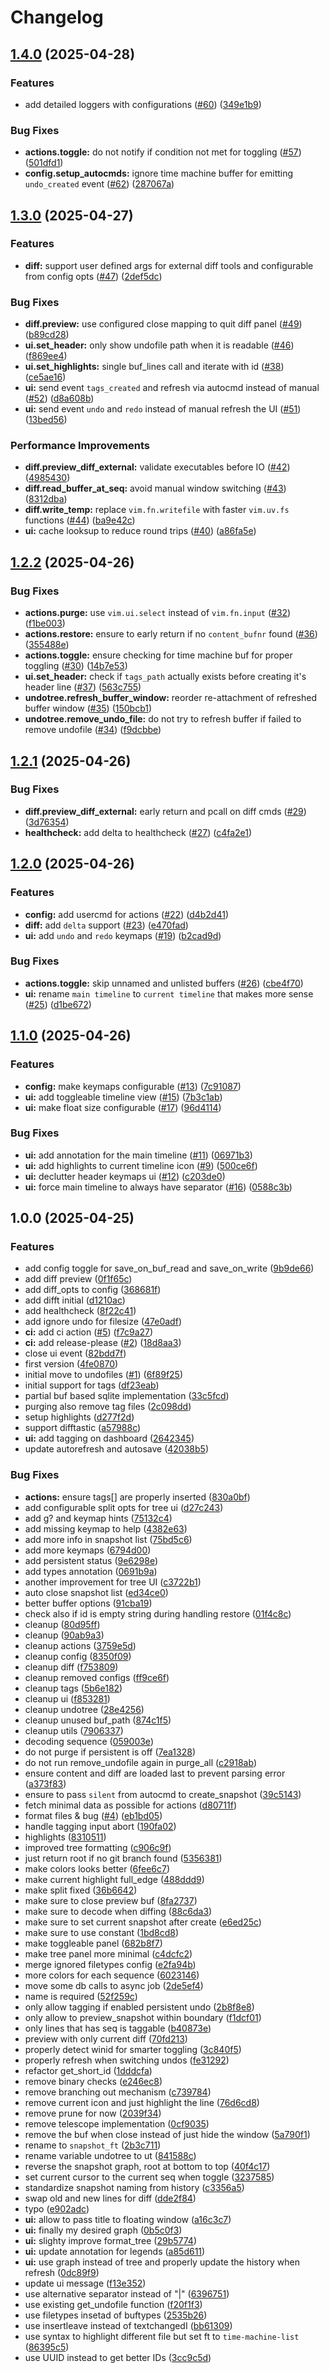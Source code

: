 # Changelog

## [1.4.0](https://github.com/y3owk1n/time-machine.nvim/compare/v1.3.0...v1.4.0) (2025-04-28)


### Features

* add detailed loggers with configurations ([#60](https://github.com/y3owk1n/time-machine.nvim/issues/60)) ([349e1b9](https://github.com/y3owk1n/time-machine.nvim/commit/349e1b95f05cc586e87bd7a4d86e603dc4336e8d))


### Bug Fixes

* **actions.toggle:** do not notify if condition not met for toggling ([#57](https://github.com/y3owk1n/time-machine.nvim/issues/57)) ([501dfd1](https://github.com/y3owk1n/time-machine.nvim/commit/501dfd116d50451b7fc2527f041ad3484af56255))
* **config.setup_autocmds:** ignore time machine buffer for emitting `undo_created` event ([#62](https://github.com/y3owk1n/time-machine.nvim/issues/62)) ([287067a](https://github.com/y3owk1n/time-machine.nvim/commit/287067a9b1eaaaeccd750ad7f36401ac62e348f4))

## [1.3.0](https://github.com/y3owk1n/time-machine.nvim/compare/v1.2.2...v1.3.0) (2025-04-27)


### Features

* **diff:** support user defined args for external diff tools and configurable from config opts ([#47](https://github.com/y3owk1n/time-machine.nvim/issues/47)) ([2def5dc](https://github.com/y3owk1n/time-machine.nvim/commit/2def5dc1c8b24f393aef97ada53484da35189b41))


### Bug Fixes

* **diff.preview:** use configured close mapping to quit diff panel ([#49](https://github.com/y3owk1n/time-machine.nvim/issues/49)) ([b89cd28](https://github.com/y3owk1n/time-machine.nvim/commit/b89cd2868753409d9754aff3b8c666ff1bb86948))
* **ui.set_header:** only show undofile path when it is readable ([#46](https://github.com/y3owk1n/time-machine.nvim/issues/46)) ([f869ee4](https://github.com/y3owk1n/time-machine.nvim/commit/f869ee4f4cd1cf5dbc4796ec5c5d287c6c018047))
* **ui.set_highlights:** single buf_lines call and iterate with id ([#38](https://github.com/y3owk1n/time-machine.nvim/issues/38)) ([ce5ae16](https://github.com/y3owk1n/time-machine.nvim/commit/ce5ae169ea516c7837b999d29be3fb3584630a19))
* **ui:** send event `tags_created` and refresh via autocmd instead of manual ([#52](https://github.com/y3owk1n/time-machine.nvim/issues/52)) ([d8a608b](https://github.com/y3owk1n/time-machine.nvim/commit/d8a608b95bf274f77155455e141f8d775aed0c53))
* **ui:** send event `undo` and `redo` instead of manual refresh the UI ([#51](https://github.com/y3owk1n/time-machine.nvim/issues/51)) ([13bed56](https://github.com/y3owk1n/time-machine.nvim/commit/13bed56eba390c1eb19324e74054e296cf295824))


### Performance Improvements

* **diff.preview_diff_external:** validate executables before IO ([#42](https://github.com/y3owk1n/time-machine.nvim/issues/42)) ([4985430](https://github.com/y3owk1n/time-machine.nvim/commit/49854302ecfcbbe207407b60f77e3b51048d3db9))
* **diff.read_buffer_at_seq:** avoid manual window switching ([#43](https://github.com/y3owk1n/time-machine.nvim/issues/43)) ([8312dba](https://github.com/y3owk1n/time-machine.nvim/commit/8312dba1b6e74bf615a3588cb33f3cf924e13530))
* **diff.write_temp:** replace `vim.fn.writefile` with faster `vim.uv.fs` functions ([#44](https://github.com/y3owk1n/time-machine.nvim/issues/44)) ([ba9e42c](https://github.com/y3owk1n/time-machine.nvim/commit/ba9e42c35dc6746d6d7d2b5af3e50ca3a121b150))
* **ui:** cache looksup to reduce round trips ([#40](https://github.com/y3owk1n/time-machine.nvim/issues/40)) ([a86fa5e](https://github.com/y3owk1n/time-machine.nvim/commit/a86fa5e466f40b5116cfcb76fa443f2902a4fab7))

## [1.2.2](https://github.com/y3owk1n/time-machine.nvim/compare/v1.2.1...v1.2.2) (2025-04-26)


### Bug Fixes

* **actions.purge:** use `vim.ui.select` instead of `vim.fn.input` ([#32](https://github.com/y3owk1n/time-machine.nvim/issues/32)) ([f1be003](https://github.com/y3owk1n/time-machine.nvim/commit/f1be003d0fac1f7c40dafabd8659b7a6b9920729))
* **actions.restore:** ensure to early return if no `content_bufnr` found ([#36](https://github.com/y3owk1n/time-machine.nvim/issues/36)) ([355488e](https://github.com/y3owk1n/time-machine.nvim/commit/355488e2ec2a9511fbbf76592c6d2cf898a8d6e5))
* **actions.toggle:** ensure checking for time machine buf for proper toggling ([#30](https://github.com/y3owk1n/time-machine.nvim/issues/30)) ([14b7e53](https://github.com/y3owk1n/time-machine.nvim/commit/14b7e53c9d9323380a7e400a6195ce318de1db35))
* **ui.set_header:** check if `tags_path` actually exists before creating it's header line ([#37](https://github.com/y3owk1n/time-machine.nvim/issues/37)) ([563c755](https://github.com/y3owk1n/time-machine.nvim/commit/563c75520c60600e3ee20a3922022cbff7d03852))
* **undotree.refresh_buffer_window:** reorder re-attachment of refreshed buffer window ([#35](https://github.com/y3owk1n/time-machine.nvim/issues/35)) ([150bcb1](https://github.com/y3owk1n/time-machine.nvim/commit/150bcb1ae0bead71c91a62ba1669ffcb31d60938))
* **undotree.remove_undo_file:** do not try to refresh buffer if failed to remove undofile ([#34](https://github.com/y3owk1n/time-machine.nvim/issues/34)) ([f9dcbbe](https://github.com/y3owk1n/time-machine.nvim/commit/f9dcbbedfd064c65d68559de44873ea18e9dca01))

## [1.2.1](https://github.com/y3owk1n/time-machine.nvim/compare/v1.2.0...v1.2.1) (2025-04-26)


### Bug Fixes

* **diff.preview_diff_external:** early return and pcall on diff cmds ([#29](https://github.com/y3owk1n/time-machine.nvim/issues/29)) ([3d76354](https://github.com/y3owk1n/time-machine.nvim/commit/3d763547c358480503c998584ea88d45974a3cf3))
* **healthcheck:** add delta to healthcheck ([#27](https://github.com/y3owk1n/time-machine.nvim/issues/27)) ([c4fa2e1](https://github.com/y3owk1n/time-machine.nvim/commit/c4fa2e1153659e29d180cb7cd41dcf4eb0261120))

## [1.2.0](https://github.com/y3owk1n/time-machine.nvim/compare/v1.1.0...v1.2.0) (2025-04-26)


### Features

* **config:** add usercmd for actions ([#22](https://github.com/y3owk1n/time-machine.nvim/issues/22)) ([d4b2d41](https://github.com/y3owk1n/time-machine.nvim/commit/d4b2d41043f0f3412615b9759c92974f5bfd759b))
* **diff:** add `delta` support ([#23](https://github.com/y3owk1n/time-machine.nvim/issues/23)) ([e470fad](https://github.com/y3owk1n/time-machine.nvim/commit/e470fad0b9958c30ba38e7258fdd306e9c6b9c3b))
* **ui:** add `undo` and `redo` keymaps ([#19](https://github.com/y3owk1n/time-machine.nvim/issues/19)) ([b2cad9d](https://github.com/y3owk1n/time-machine.nvim/commit/b2cad9dfd612c28e5095575bae413dad4cb64d8d))


### Bug Fixes

* **actions.toggle:** skip unnamed and unlisted buffers ([#26](https://github.com/y3owk1n/time-machine.nvim/issues/26)) ([cbe4f70](https://github.com/y3owk1n/time-machine.nvim/commit/cbe4f7098573eaf5ac7dc109d29d78e3f267789d))
* **ui:** rename `main timeline` to `current timeline` that makes more sense ([#25](https://github.com/y3owk1n/time-machine.nvim/issues/25)) ([d1be672](https://github.com/y3owk1n/time-machine.nvim/commit/d1be672142757bdbfdc005be1248c847bacf2595))

## [1.1.0](https://github.com/y3owk1n/time-machine.nvim/compare/v1.0.0...v1.1.0) (2025-04-26)


### Features

* **config:** make keymaps configurable ([#13](https://github.com/y3owk1n/time-machine.nvim/issues/13)) ([7c91087](https://github.com/y3owk1n/time-machine.nvim/commit/7c910874e82830707d538b916787bf0c07198694))
* **ui:** add toggleable timeline view ([#15](https://github.com/y3owk1n/time-machine.nvim/issues/15)) ([7b3c1ab](https://github.com/y3owk1n/time-machine.nvim/commit/7b3c1abcd13bab1665dd54029ce97db2e5a26995))
* **ui:** make float size configurable ([#17](https://github.com/y3owk1n/time-machine.nvim/issues/17)) ([96d4114](https://github.com/y3owk1n/time-machine.nvim/commit/96d411410a9cd6cb33707c94ca739b94008c64e9))


### Bug Fixes

* **ui:** add annotation for the main timeline ([#11](https://github.com/y3owk1n/time-machine.nvim/issues/11)) ([06971b3](https://github.com/y3owk1n/time-machine.nvim/commit/06971b35858a8f849c8faac47546ed04484cc9ff))
* **ui:** add highlights to current timeline icon ([#9](https://github.com/y3owk1n/time-machine.nvim/issues/9)) ([500ce6f](https://github.com/y3owk1n/time-machine.nvim/commit/500ce6f7e9beb30b5efdced0b97e99002424c69d))
* **ui:** declutter header keymaps ui ([#12](https://github.com/y3owk1n/time-machine.nvim/issues/12)) ([c203de0](https://github.com/y3owk1n/time-machine.nvim/commit/c203de04eafa8815b4c00bbb3a789574b2d52dce))
* **ui:** force main timeline to always have separator ([#16](https://github.com/y3owk1n/time-machine.nvim/issues/16)) ([0588c3b](https://github.com/y3owk1n/time-machine.nvim/commit/0588c3b4249d00614ec5b09b6e44da56a169c71f))

## 1.0.0 (2025-04-25)


### Features

* add config toggle for save_on_buf_read and save_on_write ([9b9de66](https://github.com/y3owk1n/time-machine.nvim/commit/9b9de66e140ad0dfdefbc02afec6b473d7f8a643))
* add diff preview ([0f1f65c](https://github.com/y3owk1n/time-machine.nvim/commit/0f1f65c5915c82ae4f248c7aa3ac9ea36880549b))
* add diff_opts to config ([368681f](https://github.com/y3owk1n/time-machine.nvim/commit/368681f261a3c3188a14d9ddd4cbdbcc6048356a))
* add difft initial ([d1210ac](https://github.com/y3owk1n/time-machine.nvim/commit/d1210ac4e52a527a07f5833f4242ef293d49d93f))
* add healthcheck ([8f22c41](https://github.com/y3owk1n/time-machine.nvim/commit/8f22c41654540d13148f8bf2d62a081eafbeed58))
* add ignore undo for filesize ([47e0adf](https://github.com/y3owk1n/time-machine.nvim/commit/47e0adf120665faa7d800e6897348dad6cb0d5c7))
* **ci:** add ci action ([#5](https://github.com/y3owk1n/time-machine.nvim/issues/5)) ([f7c9a27](https://github.com/y3owk1n/time-machine.nvim/commit/f7c9a270a94b7ab404a6fea15cd675762d651158))
* **ci:** add release-please ([#2](https://github.com/y3owk1n/time-machine.nvim/issues/2)) ([18d8aa3](https://github.com/y3owk1n/time-machine.nvim/commit/18d8aa38428a318cd3d2ab3de91b2e3ec5423a6f))
* close ui event ([82bdd7f](https://github.com/y3owk1n/time-machine.nvim/commit/82bdd7f3f673fa7b2d61f07faf8eb33a167bdf18))
* first version ([4fe0870](https://github.com/y3owk1n/time-machine.nvim/commit/4fe087009268b2ba14c061218e44874b071c028d))
* initial move to undofiles ([#1](https://github.com/y3owk1n/time-machine.nvim/issues/1)) ([6f89f25](https://github.com/y3owk1n/time-machine.nvim/commit/6f89f25472db4239a1ae1297e06b107d0d180d6f))
* initial support for tags ([df23eab](https://github.com/y3owk1n/time-machine.nvim/commit/df23eab5a660a5adebe12a7e43955d4aaa9657e4))
* partial buf based sqlite implementation ([33c5fcd](https://github.com/y3owk1n/time-machine.nvim/commit/33c5fcd6867fc7072512dcb005c09a0b69ef1693))
* purging also remove tag files ([2c098dd](https://github.com/y3owk1n/time-machine.nvim/commit/2c098dd2cd5bf8e23699ff0fa507b054cb5bba1a))
* setup highlights ([d277f2d](https://github.com/y3owk1n/time-machine.nvim/commit/d277f2d58443d1ea147693b2567c03c54487e1eb))
* support difftastic ([a57988c](https://github.com/y3owk1n/time-machine.nvim/commit/a57988c777a9e27d3ad960f1317d67043ae7551d))
* **ui:** add tagging on dashboard ([2642345](https://github.com/y3owk1n/time-machine.nvim/commit/2642345fc52a94ea15e730dab929dca766b42832))
* update autorefresh and autosave ([42038b5](https://github.com/y3owk1n/time-machine.nvim/commit/42038b5263fae4e0f650ac51f74c4b28cbd3e089))


### Bug Fixes

* **actions:** ensure tags[] are properly inserted ([830a0bf](https://github.com/y3owk1n/time-machine.nvim/commit/830a0bf8be7f13a915903a39d8aebca8893a7636))
* add configurable split opts for tree ui ([d27c243](https://github.com/y3owk1n/time-machine.nvim/commit/d27c243db203a25a9aa4e3c243f9a1c5c4fa90e6))
* add g? and keymap hints ([75132c4](https://github.com/y3owk1n/time-machine.nvim/commit/75132c443a9f4ce99c01ffed72451c5200cd4f31))
* add missing keymap to help ([4382e63](https://github.com/y3owk1n/time-machine.nvim/commit/4382e63160de89499388d372154117ecf1dd3ed2))
* add more info in snapshot list ([75bd5c6](https://github.com/y3owk1n/time-machine.nvim/commit/75bd5c696002530c2f9279d209380963ceccca34))
* add more keymaps ([6794d00](https://github.com/y3owk1n/time-machine.nvim/commit/6794d00d65ccc29024fb7f1750318bec074a0bfb))
* add persistent status ([9e6298e](https://github.com/y3owk1n/time-machine.nvim/commit/9e6298ea3d68a3490a4a78b3e8336f9ee1576bec))
* add types annotation ([0691b9a](https://github.com/y3owk1n/time-machine.nvim/commit/0691b9ad741bf13d071e91989b7f701b173bf4c8))
* another improvement for tree UI ([c3722b1](https://github.com/y3owk1n/time-machine.nvim/commit/c3722b150aadd746f31ba689f4aaf9c2f55a736c))
* auto close snapshot list ([ed34ce0](https://github.com/y3owk1n/time-machine.nvim/commit/ed34ce02b7284d5cb4dd581ab0dc2b4c2de2d686))
* better buffer options ([91cba19](https://github.com/y3owk1n/time-machine.nvim/commit/91cba1925356fb4ec1a76c782b92e64c4bf779ee))
* check also if id is empty string during handling restore ([01f4c8c](https://github.com/y3owk1n/time-machine.nvim/commit/01f4c8cdf8e8808c5da0b2ad16e6852ba124213a))
* cleanup ([80d95ff](https://github.com/y3owk1n/time-machine.nvim/commit/80d95ffcc6244df4bd25e55adcbf86a88334a01c))
* cleanup ([90ab9a3](https://github.com/y3owk1n/time-machine.nvim/commit/90ab9a31ef4d884e61ed27a0d704c7400f4588e0))
* cleanup actions ([3759e5d](https://github.com/y3owk1n/time-machine.nvim/commit/3759e5d178250d78a309d152ebb83b16293f7f2a))
* cleanup config ([8350f09](https://github.com/y3owk1n/time-machine.nvim/commit/8350f0995c0443c6c4609ea6625b14beb7eb0483))
* cleanup diff ([f753809](https://github.com/y3owk1n/time-machine.nvim/commit/f75380989b92cc0a6a1de02e9aeb793ba9d2e410))
* cleanup removed configs ([ff9ce6f](https://github.com/y3owk1n/time-machine.nvim/commit/ff9ce6f9daf608b1da1897c2eb3276d8fe50e317))
* cleanup tags ([5b6e182](https://github.com/y3owk1n/time-machine.nvim/commit/5b6e182c9da65716634f5dc2e510aab52b7df605))
* cleanup ui ([f853281](https://github.com/y3owk1n/time-machine.nvim/commit/f853281e493968968af602227d914a2f3b8e0a80))
* cleanup undotree ([28e4256](https://github.com/y3owk1n/time-machine.nvim/commit/28e425610c8f4f5e21c79eb393558620115b6f36))
* cleanup unused buf_path ([874c1f5](https://github.com/y3owk1n/time-machine.nvim/commit/874c1f5bef0503b815c885909a11c6479a01cad4))
* cleanup utils ([7906337](https://github.com/y3owk1n/time-machine.nvim/commit/790633775cc2449bd6fe87a7fcfd39bc99cf673c))
* decoding sequence ([059003e](https://github.com/y3owk1n/time-machine.nvim/commit/059003e60fd18d660a562f6398757dc06077783a))
* do not purge if persistent is off ([7ea1328](https://github.com/y3owk1n/time-machine.nvim/commit/7ea1328ba375c222787c9fef254c629441adc1a6))
* do not run remove_undofile again in purge_all ([c2918ab](https://github.com/y3owk1n/time-machine.nvim/commit/c2918abef2873559856c1cd5bf1f03512ff368b3))
* ensure content and diff are loaded last to prevent parsing error ([a373f83](https://github.com/y3owk1n/time-machine.nvim/commit/a373f830035988a5b59e7091a5771e1771ecdec1))
* ensure to pass `silent` from autocmd to create_snapshot ([39c5143](https://github.com/y3owk1n/time-machine.nvim/commit/39c5143ba893519180b7a9913436e09ce010e3c2))
* fetch minimal data as possible for actions ([d80711f](https://github.com/y3owk1n/time-machine.nvim/commit/d80711ff56a07296de288c5264006546cb690536))
* format files & bug ([#4](https://github.com/y3owk1n/time-machine.nvim/issues/4)) ([eb1bd05](https://github.com/y3owk1n/time-machine.nvim/commit/eb1bd05306658979797cc3e947ab18bb69c57df6))
* handle tagging input abort ([190fa02](https://github.com/y3owk1n/time-machine.nvim/commit/190fa02dba0e59ea44a821038e32c0b058e58a1d))
* highlights ([8310511](https://github.com/y3owk1n/time-machine.nvim/commit/83105118e3402faba91259fd35f0f6e8ec4e2445))
* improved tree formatting ([c906c9f](https://github.com/y3owk1n/time-machine.nvim/commit/c906c9f9b9cc32890cac9121c6df061817a85eb1))
* just return root if no git branch found ([5356381](https://github.com/y3owk1n/time-machine.nvim/commit/5356381a43c5bf72fe92fa019a601b42141f3316))
* make colors looks better ([6fee6c7](https://github.com/y3owk1n/time-machine.nvim/commit/6fee6c723422dc5efbf3a4aa927e722e84be55c7))
* make current highlight full_edge ([488ddd9](https://github.com/y3owk1n/time-machine.nvim/commit/488ddd9314df46b1b52743bfb20d9ebeef92c410))
* make split fixed ([36b6642](https://github.com/y3owk1n/time-machine.nvim/commit/36b66427796c7797ef46b8feabf8982ba2a084fc))
* make sure to close preview buf ([8fa2737](https://github.com/y3owk1n/time-machine.nvim/commit/8fa2737e0787f5d17a3c1d343e3ce3aa385b8d3d))
* make sure to decode when diffing ([88c6da3](https://github.com/y3owk1n/time-machine.nvim/commit/88c6da3423627ed3c48f8c87358478353c766570))
* make sure to set current snapshot after create ([e6ed25c](https://github.com/y3owk1n/time-machine.nvim/commit/e6ed25c5559dc5293c541adc75926b7bcf7c26b3))
* make sure to use constant ([1bd8cd8](https://github.com/y3owk1n/time-machine.nvim/commit/1bd8cd85189c1801a919e8b53e944061d82dea83))
* make toggleable panel ([682b8f7](https://github.com/y3owk1n/time-machine.nvim/commit/682b8f7fd409c85c1c2c8c3315ad061695dbee2b))
* make tree panel more minimal ([c4dcfc2](https://github.com/y3owk1n/time-machine.nvim/commit/c4dcfc2ab9127a00e9c8094c603cdb7dd51d54ef))
* merge ignored filetypes config ([e2fa94b](https://github.com/y3owk1n/time-machine.nvim/commit/e2fa94ba9b7617c173be8375fbbf358b608b3e56))
* more colors for each sequence ([6023146](https://github.com/y3owk1n/time-machine.nvim/commit/602314623cc23ee34439d3ab12ae015ce5464af6))
* move some db calls to async job ([2de5ef4](https://github.com/y3owk1n/time-machine.nvim/commit/2de5ef43ab4459217f6884788bfb048249ccff77))
* name is required ([52f259c](https://github.com/y3owk1n/time-machine.nvim/commit/52f259ca395cf803fd0c513fc7ea161fc4cb3f61))
* only allow tagging if enabled persistent undo ([2b8f8e8](https://github.com/y3owk1n/time-machine.nvim/commit/2b8f8e82172f5dc16b308e2bf79448a758cc9be2))
* only allow to preview_snapshot within boundary ([f1dcf01](https://github.com/y3owk1n/time-machine.nvim/commit/f1dcf013505116404c073b2c2b8c234340d0a938))
* only lines that has seq is taggable ([b40873e](https://github.com/y3owk1n/time-machine.nvim/commit/b40873e3e1952ead83d23a32c3b1c07493d50b1e))
* preview with only current diff ([70fd213](https://github.com/y3owk1n/time-machine.nvim/commit/70fd2132c24fbfa106ece339dbc8a3e3e2876020))
* properly detect winid for smarter toggling ([3c840f5](https://github.com/y3owk1n/time-machine.nvim/commit/3c840f5e2064aba2eeb00445e7a128f3e41927a9))
* properly refresh when switching undos ([fe31292](https://github.com/y3owk1n/time-machine.nvim/commit/fe31292d4752ac6be2101f03be0f680c751a563b))
* refactor get_short_id ([1dddcfa](https://github.com/y3owk1n/time-machine.nvim/commit/1dddcfa2a410ed9ffe3f2f52d83db708a6b628ed))
* remove binary checks ([e246ec8](https://github.com/y3owk1n/time-machine.nvim/commit/e246ec8fe104ad210f01b7673de1087c717c995e))
* remove branching out mechanism ([c739784](https://github.com/y3owk1n/time-machine.nvim/commit/c73978410dba0f651d1fceb1310504ca0c23ae34))
* remove current icon and just highlight the line ([76d6cd8](https://github.com/y3owk1n/time-machine.nvim/commit/76d6cd8c83ceedc4ca03fd47628999fefebc0059))
* remove prune for now ([2039f34](https://github.com/y3owk1n/time-machine.nvim/commit/2039f34f4bf1383297baac26a1a66c65477d4e14))
* remove telescope implementation ([0cf9035](https://github.com/y3owk1n/time-machine.nvim/commit/0cf9035a38664023e275d9e11e2bcbcec16cfb5e))
* remove the buf when close instead of just hide the window ([5a790f1](https://github.com/y3owk1n/time-machine.nvim/commit/5a790f154b1793b2b8f09954029a91c9a0906d9e))
* rename to `snapshot_ft` ([2b3c711](https://github.com/y3owk1n/time-machine.nvim/commit/2b3c7119cdc6d672488d17bce76b7c38608db0a1))
* rename variable undotree to ut ([841588c](https://github.com/y3owk1n/time-machine.nvim/commit/841588cc864ee5032f3d77101722d1c20675efb5))
* reverse the snapshot graph, root at bottom to top ([40f4c17](https://github.com/y3owk1n/time-machine.nvim/commit/40f4c17fdd2e166213adf5c15da21fd5e903a3e1))
* set current cursor to the current seq when toggle ([3237585](https://github.com/y3owk1n/time-machine.nvim/commit/32375854b56f7ceed7aab270aceaca8793e7909c))
* standardize snapshot naming from history ([c3356a5](https://github.com/y3owk1n/time-machine.nvim/commit/c3356a5f47fb6767e69f1205b5836b740c82794d))
* swap old and new lines for diff ([dde2f84](https://github.com/y3owk1n/time-machine.nvim/commit/dde2f84c3f6d3a6ff599372a1758887a4a26d36f))
* typo ([e902adc](https://github.com/y3owk1n/time-machine.nvim/commit/e902adc25254e00923553d8306672f399e8fe4d1))
* **ui:** allow to pass title to floating window ([a16c3c7](https://github.com/y3owk1n/time-machine.nvim/commit/a16c3c755c56fca0a0b4eff18762790ca1360dcc))
* **ui:** finally my desired graph ([0b5c0f3](https://github.com/y3owk1n/time-machine.nvim/commit/0b5c0f3740595bbc3fa47eaafa9ecfb631fb214e))
* **ui:** slighty improve format_tree ([29b5774](https://github.com/y3owk1n/time-machine.nvim/commit/29b57740921391ddf7cf67ddfb5e3ee911c15ac7))
* **ui:** update annotation for legends ([a85d611](https://github.com/y3owk1n/time-machine.nvim/commit/a85d611c6ae75602cee6879ee15bb5575bb51cef))
* **ui:** use graph instead of tree and properly update the history when refresh ([0dc89f9](https://github.com/y3owk1n/time-machine.nvim/commit/0dc89f97f9f3b33534055cdcee95362992337af8))
* update ui message ([f13e352](https://github.com/y3owk1n/time-machine.nvim/commit/f13e352e982096fdc30ced967c8b49a5846bd78d))
* use alternative separator instead of "|" ([6396751](https://github.com/y3owk1n/time-machine.nvim/commit/6396751075b1d5442e721b59db29134d549f4294))
* use existing get_undofile function ([f20f1f3](https://github.com/y3owk1n/time-machine.nvim/commit/f20f1f36cc1263b36530552aa06d1d8266fa627d))
* use filetypes insetad of buftypes ([2535b26](https://github.com/y3owk1n/time-machine.nvim/commit/2535b2637f92114969fd57c818f05af421242508))
* use insertleave instead of textchangedI ([bb61309](https://github.com/y3owk1n/time-machine.nvim/commit/bb6130984da4444fabe13a78ce5cd0803386886e))
* use syntax to highlight different file but set ft to `time-machine-list` ([86395c5](https://github.com/y3owk1n/time-machine.nvim/commit/86395c5d9793f389d684fd26796e058c814f55ec))
* use UUID instead to get better IDs ([3cc9c5d](https://github.com/y3owk1n/time-machine.nvim/commit/3cc9c5d72401083ea63f3778052131a44c8413cb))
